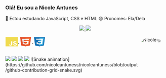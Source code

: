 ### Olá! Eu sou a Nicole Antunes



🌱 Estou estudando JavaScript, CSS e HTML
😄 Pronomes: Ela/Dela


<div align="center">
  <a href="https://github.com/nicoleantuness">
  <img height="180em" src="https://github-readme-stats.vercel.app/api?username=nicoleantuness&show_icons=true&theme=dracula&include_all_commits=true&count_private=true"/>
  <img height="180em" src="https://github-readme-stats.vercel.app/api/top-langs/?username=nicoleantuness&layout=compact&langs_count=7&theme=dracula"/>
</div>

<div style="display: inline_block"><br>
  <img align="center" alt="Nicole-Js" height="30" width="40" src="https://raw.githubusercontent.com/devicons/devicon/master/icons/javascript/javascript-plain.svg">
  <img align="center" alt="Nicole-HTML" height="30" width="40" src="https://raw.githubusercontent.com/devicons/devicon/master/icons/html5/html5-original.svg">
  <img align="center" alt="Nicole-CSS" height="30" width="40" src="https://raw.githubusercontent.com/devicons/devicon/master/icons/css3/css3-original.svg">
  <img align="right" alt="Nicole-pic" height="150" style="border-radius:50px;" src="https://cdn.discordapp.com/attachments/442870225113710593/957740556983873556/Design_sem_nome.gif">
</div>

##

<div>
  <a href="https://instagram.com/elocin.png" target="_blank"><img src="https://img.shields.io/badge/-Instagram-%23E4405F?style=for-the-badge&logo=instagram&logoColor=white" target="_blank"></a>
 <a href="https://discord.gg/wagxzStdcR" target="_blank"><img src="https://img.shields.io/badge/Discord-7289DA?style=for-the-badge&logo=discord&logoColor=white" target="_blank"></a> 
  <a href = "nicoleantunes2016@gmail.com"><img src="https://img.shields.io/badge/-Gmail-%23333?style=for-the-badge&logo=gmail&logoColor=white" target="_blank"></a>
  <a href="https://www.linkedin.com/in/rafaella-ballerini-45875016a" target="_blank"><img src="https://www.linkedin.com/in/nicole-antunes-7b69601b1/" target="_blank"></a> 
![Snake animation](https://github.com/nicoleantuness/nicoleantuness/blob/output/github-contribution-grid-snake.svg)
</div>


